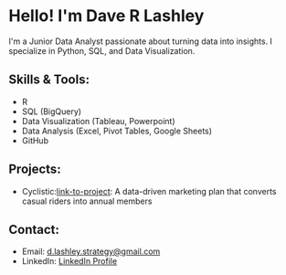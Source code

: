 # Hello! I'm Dave R Lashley
I'm a Junior Data Analyst passionate about turning data into insights. I specialize in Python, SQL, and Data Visualization.

## Skills & Tools:
- R
- SQL (BigQuery)
- Data Visualization (Tableau, Powerpoint)
- Data Analysis (Excel, Pivot Tables, Google Sheets)
- GitHub

## Projects:
- Cyclistic:[link-to-project](https://sites.google.com/view/daverlashley/cyclistic-project): A data-driven marketing plan that converts casual riders into annual members

## Contact:
- Email: [d.lashley.strategy@gmail.com](mailto:d.lashley.strategy@gmail.com)
- LinkedIn: [LinkedIn Profile](https://www.linkedin.com/in/davelashley/)
